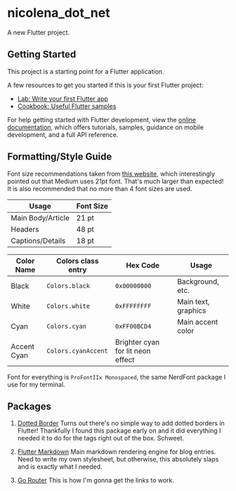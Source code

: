 # nicolena_dot_net

A new Flutter project.

## Getting Started

This project is a starting point for a Flutter application.

A few resources to get you started if this is your first Flutter project:

- [Lab: Write your first Flutter app](https://docs.flutter.dev/get-started/codelab)
- [Cookbook: Useful Flutter samples](https://docs.flutter.dev/cookbook)

For help getting started with Flutter development, view the
[online documentation](https://docs.flutter.dev/), which offers tutorials,
samples, guidance on mobile development, and a full API reference.

## Formatting/Style Guide

Font size recommendations taken from [this website](https://www.learnui.design/blog/mobile-desktop-website-font-size-guidelines.html),
which interestingly pointed out that Medium uses 21pt font. That's much larger than expected!
It is also recommended that no more than 4 font sizes are used.

| Usage | Font Size |
|---|---|
| Main Body/Article | 21 pt |
| Headers | 48 pt |
| Captions/Details | 18 pt |


| Color Name | Colors class entry | Hex Code | Usage |
|---|---|---|---|
| Black| `Colors.black` | `0x00000000` | Background, etc. |
| White| `Colors.white` | `0xFFFFFFFF` | Main text, graphics | 
| Cyan | `Colors.cyan` | `0xFF00BCD4` | Main accent color |
| Accent Cyan | `Colors.cyanAccent` | Brighter cyan for lit neon effect |


Font for everything is `ProFontIIx Monospaced`, the same NerdFont package I use 
for my terminal. 

## Packages


1. [Dotted Border](https://pub.dev/packages/dotted_border)
Turns out there's no simple way to add dotted borders in Flutter! Thankfully I 
found this package early on and it did everything I needed it to do for the tags
right out of the box. Schweet.


2. [Flutter Markdown](https://pub.dev/packages/flutter_markdown)
Main markdown rendering engine for blog entries. Need to write my own
stylesheet, but otherwise, this absolutely slaps and is exactly what I needed.

3. [Go Router](https://pub.dev/packages/go_router)
This is how I'm gonna get the links to work.
